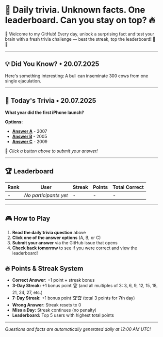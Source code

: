 # 🧠 Daily trivia. Unknown facts. One leaderboard. Can you stay on top? 🔥

👋 Welcome to my GitHub! Every day, unlock a surprising fact and test your brain with a fresh trivia challenge — beat the streak, top the leaderboard! 🧠🔥

---

## 💡 Did You Know? • 20.07.2025

Here's something interesting: A bull can inseminate 300 cows from one single ejaculation.

---

## 🎯 Today's Trivia • 20.07.2025

**What year did the first iPhone launch?**

**Options:**
- **[Answer A](https://github.com/NotTo60/NotTo60/issues/new?title=Trivia+Answer+A&body=%F0%9F%8E%AF%20Just%20click%20%27Submit%20new%20issue%27%20to%20submit%20your%20answer%21%20No%20need%20to%20change%20anything%20else%20-%20your%20choice%20is%20already%20in%20the%20title%21%20%F0%9F%9A%80%0A%0A%2A%2AAnswer%3A%2A%2A%202007)** - 2007
- **[Answer B](https://github.com/NotTo60/NotTo60/issues/new?title=Trivia+Answer+B&body=%F0%9F%8E%AF%20Just%20click%20%27Submit%20new%20issue%27%20to%20submit%20your%20answer%21%20No%20need%20to%20change%20anything%20else%20-%20your%20choice%20is%20already%20in%20the%20title%21%20%F0%9F%9A%80%0A%0A%2A%2AAnswer%3A%2A%2A%202005)** - 2005
- **[Answer C](https://github.com/NotTo60/NotTo60/issues/new?title=Trivia+Answer+C&body=%F0%9F%8E%AF%20Just%20click%20%27Submit%20new%20issue%27%20to%20submit%20your%20answer%21%20No%20need%20to%20change%20anything%20else%20-%20your%20choice%20is%20already%20in%20the%20title%21%20%F0%9F%9A%80%0A%0A%2A%2AAnswer%3A%2A%2A%202009)** - 2009

📝 *Click a button above to submit your answer!*

---

## 🏆 Leaderboard

| Rank | User | Streak | Points | Total Correct |
|------|------|--------|--------|---------------|
| - | *No participants yet* | - | - | - |

---


## 🎮 How to Play

1. **Read the daily trivia question** above
2. **Click one of the answer options** (A, B, or C)
3. **Submit your answer** via the GitHub issue that opens
4. **Check back tomorrow** to see if you were correct and view the leaderboard!

## 🔥 Points & Streak System

- **Correct Answer:** +1 point + streak bonus
- **3-Day Streak:** +1 bonus point 🏆 (and all multiples of 3: 3, 6, 9, 12, 15, 18, 21, 24, 27, etc.)
- **7-Day Streak:** +1 bonus point 🏆🏆 (total 3 points for 7th day)
- **Wrong Answer:** Streak resets to 0
- **Miss a Day:** Streak continues (no penalty)
- **Leaderboard:** Top 5 users with highest total points

---

*Questions and facts are automatically generated daily at 12:00 AM UTC!*
